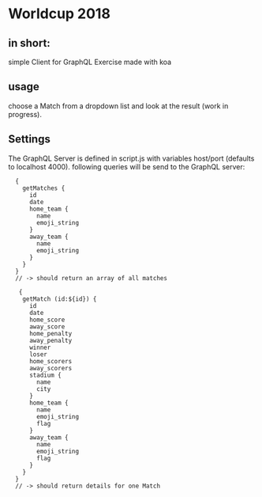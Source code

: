 # Worldcup 2018
## in short:
simple Client for GraphQL Exercise made with koa
## usage
choose a Match from a dropdown list and look at the result (work in progress).
## Settings
The GraphQL Server is defined in script.js with variables host/port (defaults to localhost 4000).
following queries will be send to the GraphQL server:
```
  {
    getMatches {
      id
      date
      home_team {
        name
        emoji_string
      }
      away_team {
        name
        emoji_string
      }
    }
  }
  // -> should return an array of all matches
```

```
   {
    getMatch (id:${id}) {
      id
      date
      home_score
      away_score
      home_penalty
      away_penalty
      winner
      loser
      home_scorers
      away_scorers
      stadium {
        name
        city
      }
      home_team {
        name
        emoji_string
        flag
      }
      away_team {
        name
        emoji_string
        flag
      }
    }
  }
  // -> should return details for one Match
```